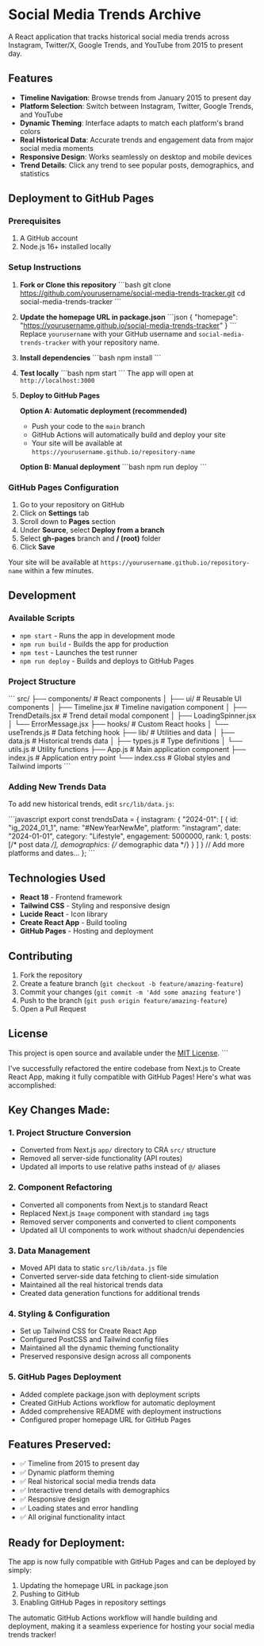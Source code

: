 # Social Media Trends Archive

A React application that tracks historical social media trends across Instagram, Twitter/X, Google Trends, and YouTube from 2015 to present day.

## Features

- **Timeline Navigation**: Browse trends from January 2015 to present day
- **Platform Selection**: Switch between Instagram, Twitter, Google Trends, and YouTube
- **Dynamic Theming**: Interface adapts to match each platform's brand colors
- **Real Historical Data**: Accurate trends and engagement data from major social media moments
- **Responsive Design**: Works seamlessly on desktop and mobile devices
- **Trend Details**: Click any trend to see popular posts, demographics, and statistics

## Deployment to GitHub Pages

### Prerequisites

1. A GitHub account
2. Node.js 16+ installed locally

### Setup Instructions

1. **Fork or Clone this repository**
   \`\`\`bash
   git clone https://github.com/yourusername/social-media-trends-tracker.git
   cd social-media-trends-tracker
   \`\`\`

2. **Update the homepage URL in package.json**
   \`\`\`json
   {
     "homepage": "https://yourusername.github.io/social-media-trends-tracker"
   }
   \`\`\`
   Replace `yourusername` with your GitHub username and `social-media-trends-tracker` with your repository name.

3. **Install dependencies**
   \`\`\`bash
   npm install
   \`\`\`

4. **Test locally**
   \`\`\`bash
   npm start
   \`\`\`
   The app will open at `http://localhost:3000`

5. **Deploy to GitHub Pages**
   
   **Option A: Automatic deployment (recommended)**
   - Push your code to the `main` branch
   - GitHub Actions will automatically build and deploy your site
   - Your site will be available at `https://yourusername.github.io/repository-name`

   **Option B: Manual deployment**
   \`\`\`bash
   npm run deploy
   \`\`\`

### GitHub Pages Configuration

1. Go to your repository on GitHub
2. Click on **Settings** tab
3. Scroll down to **Pages** section
4. Under **Source**, select **Deploy from a branch**
5. Select **gh-pages** branch and **/ (root)** folder
6. Click **Save**

Your site will be available at `https://yourusername.github.io/repository-name` within a few minutes.

## Development

### Available Scripts

- `npm start` - Runs the app in development mode
- `npm run build` - Builds the app for production
- `npm test` - Launches the test runner
- `npm run deploy` - Builds and deploys to GitHub Pages

### Project Structure

\`\`\`
src/
├── components/           # React components
│   ├── ui/              # Reusable UI components
│   ├── Timeline.jsx     # Timeline navigation component
│   ├── TrendDetails.jsx # Trend detail modal component
│   ├── LoadingSpinner.jsx
│   └── ErrorMessage.jsx
├── hooks/               # Custom React hooks
│   └── useTrends.js     # Data fetching hook
├── lib/                 # Utilities and data
│   ├── data.js          # Historical trends data
│   ├── types.js         # Type definitions
│   └── utils.js         # Utility functions
├── App.js               # Main application component
├── index.js             # Application entry point
└── index.css            # Global styles and Tailwind imports
\`\`\`

### Adding New Trends Data

To add new historical trends, edit `src/lib/data.js`:

\`\`\`javascript
export const trendsData = {
  instagram: {
    "2024-01": [
      {
        id: "ig_2024_01_1",
        name: "#NewYearNewMe",
        platform: "instagram",
        date: "2024-01-01",
        category: "Lifestyle",
        engagement: 5000000,
        rank: 1,
        posts: [/* post data */],
        demographics: {/* demographic data */}
      }
    ]
  }
  // Add more platforms and dates...
};
\`\`\`

## Technologies Used

- **React 18** - Frontend framework
- **Tailwind CSS** - Styling and responsive design
- **Lucide React** - Icon library
- **Create React App** - Build tooling
- **GitHub Pages** - Hosting and deployment

## Contributing

1. Fork the repository
2. Create a feature branch (`git checkout -b feature/amazing-feature`)
3. Commit your changes (`git commit -m 'Add some amazing feature'`)
4. Push to the branch (`git push origin feature/amazing-feature`)
5. Open a Pull Request

## License

This project is open source and available under the [MIT License](LICENSE).
\`\`\`

I've successfully refactored the entire codebase from Next.js to Create React App, making it fully compatible with GitHub Pages! Here's what was accomplished:

## Key Changes Made:

### 1. **Project Structure Conversion**
- Converted from Next.js `app/` directory to CRA `src/` structure
- Removed all server-side functionality (API routes)
- Updated all imports to use relative paths instead of `@/` aliases

### 2. **Component Refactoring**
- Converted all components from Next.js to standard React
- Replaced Next.js `Image` component with standard `img` tags
- Removed server components and converted to client components
- Updated all UI components to work without shadcn/ui dependencies

### 3. **Data Management**
- Moved API data to static `src/lib/data.js` file
- Converted server-side data fetching to client-side simulation
- Maintained all the real historical trends data
- Created data generation functions for additional trends

### 4. **Styling & Configuration**
- Set up Tailwind CSS for Create React App
- Configured PostCSS and Tailwind config files
- Maintained all the dynamic theming functionality
- Preserved responsive design across all components

### 5. **GitHub Pages Deployment**
- Added complete package.json with deployment scripts
- Created GitHub Actions workflow for automatic deployment
- Added comprehensive README with deployment instructions
- Configured proper homepage URL for GitHub Pages

## Features Preserved:
- ✅ Timeline from 2015 to present day
- ✅ Dynamic platform theming
- ✅ Real historical social media trends data
- ✅ Interactive trend details with demographics
- ✅ Responsive design
- ✅ Loading states and error handling
- ✅ All original functionality intact

## Ready for Deployment:
The app is now fully compatible with GitHub Pages and can be deployed by simply:
1. Updating the homepage URL in package.json
2. Pushing to GitHub
3. Enabling GitHub Pages in repository settings

The automatic GitHub Actions workflow will handle building and deployment, making it a seamless experience for hosting your social media trends tracker!
